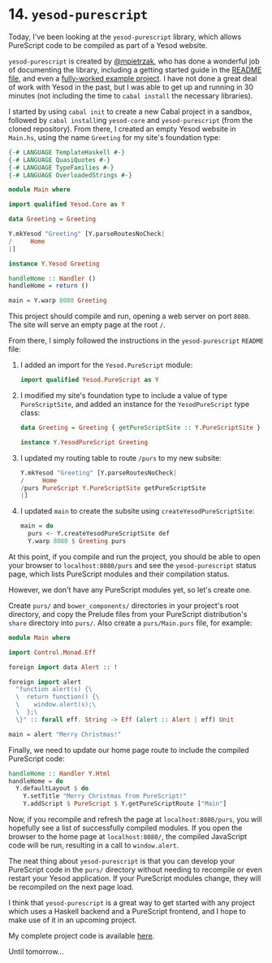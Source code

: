 # 14. `yesod-purescript`

Today, I've been looking at the `yesod-purescript` library, which allows PureScript code to be compiled as part of a Yesod website.

`yesod-purescript` is created by [@mpietrzak](http://github.com/mpietrzak), who has done a wonderful job of documenting the library, including a getting started guide in the [README file](https://github.com/mpietrzak/yesod-purescript/blob/master/README.md), and even a [fully-worked example project](https://github.com/mpietrzak/yesod-purescript-sample). I have not done a great deal of work with Yesod in the past, but I was able to get up and running in 30 minutes (not including the time to `cabal install` the necessary libraries).

I started by using `cabal init` to create a new Cabal project in a sandbox, followed by `cabal install`ing `yesod-core` and `yesod-purescript` (from the cloned repository). From there, I created an empty Yesod website in `Main.hs`, using the name `Greeting` for my site's foundation type:

```haskell
{-# LANGUAGE TemplateHaskell #-}
{-# LANGUAGE QuasiQuotes #-}
{-# LANGUAGE TypeFamilies #-}
{-# LANGUAGE OverloadedStrings #-}

module Main where

import qualified Yesod.Core as Y

data Greeting = Greeting

Y.mkYesod "Greeting" [Y.parseRoutesNoCheck|
/     Home  
|]

instance Y.Yesod Greeting

handleHome :: Handler ()
handleHome = return ()

main = Y.warp 8080 Greeting
```

This project should compile and run, opening a web server on port `8080`. The site will serve an empty page at the root `/`.

From there, I simply followed the instructions in the `yesod-purescript` `README` file:

1. I added an import for the `Yesod.PureScript` module:

    ```haskell
    import qualified Yesod.PureScript as Y
    ```

1. I modified my site's foundation type to include a value of type `PureScriptSite`, and added an instance for the `YesodPureScript` type class:

    ```haskell
    data Greeting = Greeting { getPureScriptSite :: Y.PureScriptSite }

    instance Y.YesodPureScript Greeting
    ```

1. I updated my routing table to route `/purs` to my new subsite:

    ```haskell
    Y.mkYesod "Greeting" [Y.parseRoutesNoCheck|
    /     Home  
    /purs PureScript Y.PureScriptSite getPureScriptSite
    |]
    ```

1. I updated `main` to create the subsite using `createYesodPureScriptSite`:

    ```haskell
    main = do
      purs <- Y.createYesodPureScriptSite def
      Y.warp 8080 $ Greeting purs
    ```

At this point, if you compile and run the project, you should be able to open your browser to `localhost:8080/purs` and see the `yesod-purescript` status page, which lists PureScript modules and their compilation status.

However, we don't have any PureScript modules yet, so let's create one.

Create `purs/` and `bower_components/` directories in your project's root directory, and copy the Prelude files from your PureScript distribution's `share` directory into `purs/`. Also create a `purs/Main.purs` file, for example:

```purescript
module Main where

import Control.Monad.Eff

foreign import data Alert :: !

foreign import alert
  "function alert(s) {\
  \  return function() {\
  \    window.alert(s);\
  \  };\
  \}" :: forall eff. String -> Eff (alert :: Alert | eff) Unit

main = alert "Merry Christmas!"
```

Finally, we need to update our home page route to include the compiled PureScript code:

```haskell
handleHome :: Handler Y.Html
handleHome = do
  Y.defaultLayout $ do
    Y.setTitle "Merry Christmas from PureScript!"
    Y.addScript $ PureScript $ Y.getPureScriptRoute ["Main"]
```

Now, if you recompile and refresh the page at `localhost:8080/purs`, you will hopefully see a list of successfully compiled modules. If you open the browser to the home page at `localhost:8080/`, the compiled JavaScript code will be run, resulting in a call to `window.alert`.

The neat thing about `yesod-purescript` is that you can develop your PureScript code in the `purs/` directory without needing to recompile or even restart your Yesod application. If your PureScript modules change, they will be recompiled on the next page load.

I think that `yesod-purescript` is a great way to get started with any project which uses a Haskell backend and a PureScript frontend, and I hope to make use of it in an upcoming project.

My complete project code is available [here](https://github.com/paf31/24-days-of-purescript/tree/gh-pages/yesod-purescript-example).

Until tomorrow...
